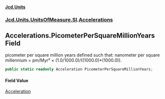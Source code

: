 #### [Jcd.Units](index 'index')
### [Jcd.Units.UnitsOfMeasure.SI](Jcd.Units.UnitsOfMeasure.SI 'Jcd.Units.UnitsOfMeasure.SI').[Accelerations](Accelerations 'Jcd.Units.UnitsOfMeasure.SI.Accelerations')

## Accelerations.PicometerPerSquareMillionYears Field

picometer per square million years defined such that: nanometer per square millennium = pm/Myr² ×
(1.0/1000.0)/((1000.0)*(1000.0)).

```csharp
public static readonly Acceleration PicometerPerSquareMillionYears;
```

#### Field Value
[Acceleration](Acceleration 'Jcd.Units.UnitTypes.Acceleration')